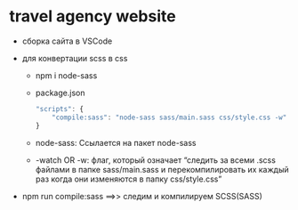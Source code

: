 # travel agency website

* сборка сайта в VSCode
* для конвертации scss в css
  * npm i node-sass
  * package.json

    ```js
    "scripts": {
        "compile:sass": "node-sass sass/main.sass css/style.css -w"
    }
    ```

  * node-sass: Ссылается на пакет node-sass
  * -watch OR -w: флаг, который означает “следить за всеми .scss файлами в папке sass/main.sass и перекомпилировать их каждый раз когда они изменяются в папку css/style.css”

* npm run compile:sass ==>> следим и компилируем SCSS(SASS)